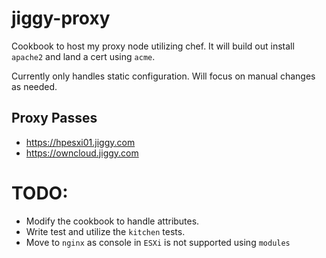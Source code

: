 # jiggy-proxy

Cookbook to host my proxy node utilizing chef.  It will build out install `apache2` and land a cert using `acme`.

Currently only handles static configuration.  Will focus on manual changes as needed.

## Proxy Passes

* https://hpesxi01.jiggy.com
* https://owncloud.jiggy.com

# TODO:

* Modify the cookbook to handle attributes.
* Write test and utilize the `kitchen` tests.
* Move to `nginx` as console in `ESXi` is not supported using `modules`
